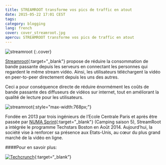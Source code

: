 ```yaml
---
title: STREAMROOT transforme vos pics de traffic en atout
date: 2015-05-22 17:01 CEST
tags:
category: blogging
lang: french
cover: cover_streamroot.jpg
apercu: STREAMROOT transforme vos pics de traffic en atout
---
```


![streamroot](streamroot_people.jpg)
{:.cover}

[Streamroot](http://www.streamroot.io/){:target="_blank"} propose de réduire la consommation de bande passante depuis les serveurs en connectant les personnes qui regardent le même stream vidéo. Ainsi, les utilisateurs téléchargent la vidéo en peer-to-peer directement depuis les uns des autres.

Ceci a pour conséquence directe de réduire énormément les coûts de bande passante des diffuseurs de vidéos sur internet, tout en améliorant la qualité de lecture pour les utilisateurs.

![streamroot](streamroot_diagram.jpg){:style="max-width:768px;"}

Fondée en 2013 par trois ingénieurs de l’Ecole Centrale Paris et après être passée par [NUMA Sprint](https://www.numa.paris/Sprint){:target="_blank"} (Camping saison 5), StreamRoot a intégrée le programme Techstars Boston en Août 2014. Aujourd’hui, la société vise à renforcer sa présence aux Etats-Unis, au cœur du plus grand marché de la vidéo en ligne.

####Pour en savoir plus:

[![Techcrunch](tc-techcrunch.png)](http://techcrunch.com/2014/04/08/http://techcrunch.com/2014/03/11/le-camping-5th-demo-day-meet-streamroot-hublo-krack-and-more/){:target=“_blank”}